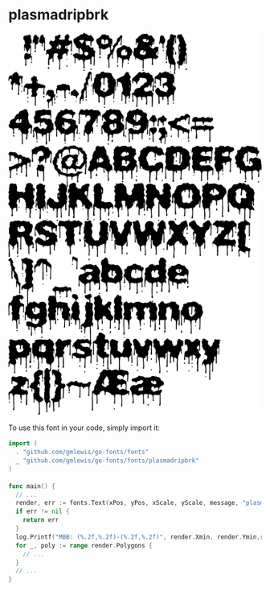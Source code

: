 # plasmadripbrk

![plasmadripbrk](plasmadripbrk.png)

To use this font in your code, simply import it:

```go
import (
  . "github.com/gmlewis/go-fonts/fonts"
  _ "github.com/gmlewis/go-fonts/fonts/plasmadripbrk"
)

func main() {
  // ...
  render, err := fonts.Text(xPos, yPos, xScale, yScale, message, "plasmadripbrk")
  if err != nil {
    return err
  }
  log.Printf("MBB: (%.2f,%.2f)-(%.2f,%.2f)", render.Xmin, render.Ymin,render.Xmax, render.Ymax)
  for _, poly := range render.Polygons {
    // ...
  }
  // ...
}
```
